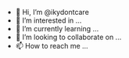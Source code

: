 - 👋 Hi, I’m @ikydontcare
- 👀 I’m interested in ...
- 🌱 I’m currently learning ...
- 💞️ I’m looking to collaborate on ...
- 📫 How to reach me ...

<!---
ikydontcare/ikydontcare is a ✨ special ✨ repository because its `README.md` (this file) appears on your GitHub profile.
You can click the Preview link to take a look at your changes.
--->
